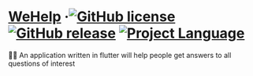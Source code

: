 #  [WeHelp](https://github.com/ars-kalinichenko/WeHelp/releases) &middot;[![GitHub license](https://img.shields.io/github/license/ars-kalinichenko/WeHelp?color=success&label=License)](https://github.com/ars-kalinichenko/WeHelp/blob/master/LICENSE) [![GitHub release](https://img.shields.io/github/downloads/ars-kalinichenko/WeHelp/total?color=success&label=downloads)](https://github.com/ars-kalinichenko/WeHelp/releases) [![Project Language](https://img.shields.io/github/languages/top/ars-kalinichenko/WeHelp)](https://github.com/ars-kalinichenko/WeHelp)

🙋🏻 An application written in flutter will help people get answers to all questions of interest
